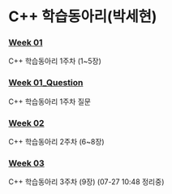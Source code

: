 # C++ 학습동아리(박세현)

### [Week 01](https://ParkSehyeon1009.github.io/1Week)
C++ 학습동아리 1주차 (1~5장)
### [Week 01_Question](https://parksehyeon1009.github.io/1Week_Question/)
C++ 학습동아리 1주차 질문

### [Week 02](https://parksehyeon1009.github.io/2Week)
C++ 학습동아리 2주차 (6~8장)

### [Week 03](https://parksehyeon1009.github.io/3week)
C++ 학습동아리 3주차 (9장) (07-27 10:48 정리중)
